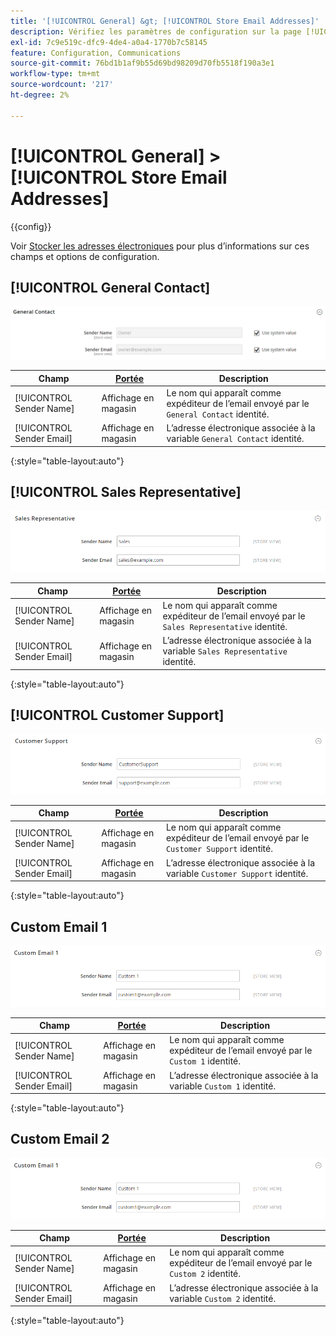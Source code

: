 ```yaml
---
title: '[!UICONTROL General] &gt; [!UICONTROL Store Email Addresses]'
description: Vérifiez les paramètres de configuration sur la page [!UICONTROL General] &gt; [!UICONTROL Store Email Addresses] de l’administrateur Commerce.
exl-id: 7c9e519c-dfc9-4de4-a0a4-1770b7c58145
feature: Configuration, Communications
source-git-commit: 76bd1b1af9b55d69bd98209d70fb5518f190a3e1
workflow-type: tm+mt
source-wordcount: '217'
ht-degree: 2%

---
```


# [!UICONTROL General] > [!UICONTROL Store Email Addresses]

{{config}}

Voir [Stocker les adresses électroniques](../../getting-started/store-details.md#store-email-addresses) pour plus d’informations sur ces champs et options de configuration.

## [!UICONTROL General Contact]

![Stocker les adresses électroniques > Contact général](./assets/store-email-addresses-general-contact.png)<!-- zoom -->

| Champ | [Portée](../../getting-started/websites-stores-views.md#scope-settings) | Description |
|--- |--- |--- |
| [!UICONTROL Sender Name] | Affichage en magasin | Le nom qui apparaît comme expéditeur de l’email envoyé par le `General Contact` identité. |
| [!UICONTROL Sender Email] | Affichage en magasin | L’adresse électronique associée à la variable `General Contact` identité. |

{:style=&quot;table-layout:auto&quot;}

## [!UICONTROL Sales Representative]

![Stocker les adresses électroniques > Représentant commercial](./assets/store-email-addresses-sales-rep.png)<!-- zoom -->

| Champ | [Portée](../../getting-started/websites-stores-views.md#scope-settings) | Description |
|--- |--- |--- |
| [!UICONTROL Sender Name] | Affichage en magasin | Le nom qui apparaît comme expéditeur de l’email envoyé par le `Sales Representative` identité. |
| [!UICONTROL Sender Email] | Affichage en magasin | L’adresse électronique associée à la variable `Sales Representative` identité. |

{:style=&quot;table-layout:auto&quot;}

## [!UICONTROL Customer Support]

![Stocker les adresses électroniques > Service clientèle](./assets/store-email-addresses-customer-support.png)<!-- zoom -->

| Champ | [Portée](../../getting-started/websites-stores-views.md#scope-settings) | Description |
|--- |--- |--- |
| [!UICONTROL Sender Name] | Affichage en magasin | Le nom qui apparaît comme expéditeur de l’email envoyé par le `Customer Support` identité. |
| [!UICONTROL Sender Email] | Affichage en magasin | L’adresse électronique associée à la variable `Customer Support` identité. |

{:style=&quot;table-layout:auto&quot;}

## Custom Email 1

![Stocker les adresses électroniques > Courrier électronique personnalisé 1](./assets/store-email-addresses-custom-email1.png)<!-- zoom -->

| Champ | [Portée](../../getting-started/websites-stores-views.md#scope-settings) | Description |
|--- |--- |--- |
| [!UICONTROL Sender Name] | Affichage en magasin | Le nom qui apparaît comme expéditeur de l’email envoyé par le `Custom 1` identité. |
| [!UICONTROL Sender Email] | Affichage en magasin | L’adresse électronique associée à la variable `Custom 1` identité. |

{:style=&quot;table-layout:auto&quot;}

## Custom Email 2

![Stocker les adresses électroniques > Courrier électronique personnalisé 2](./assets/store-email-addresses-custom-email1.png)<!-- zoom -->

| Champ | [Portée](../../getting-started/websites-stores-views.md#scope-settings) | Description |
|--- |--- |--- |
| [!UICONTROL Sender Name] | Affichage en magasin | Le nom qui apparaît comme expéditeur de l’email envoyé par le `Custom 2` identité. |
| [!UICONTROL Sender Email] | Affichage en magasin | L’adresse électronique associée à la variable `Custom 2` identité. |

{:style=&quot;table-layout:auto&quot;}
